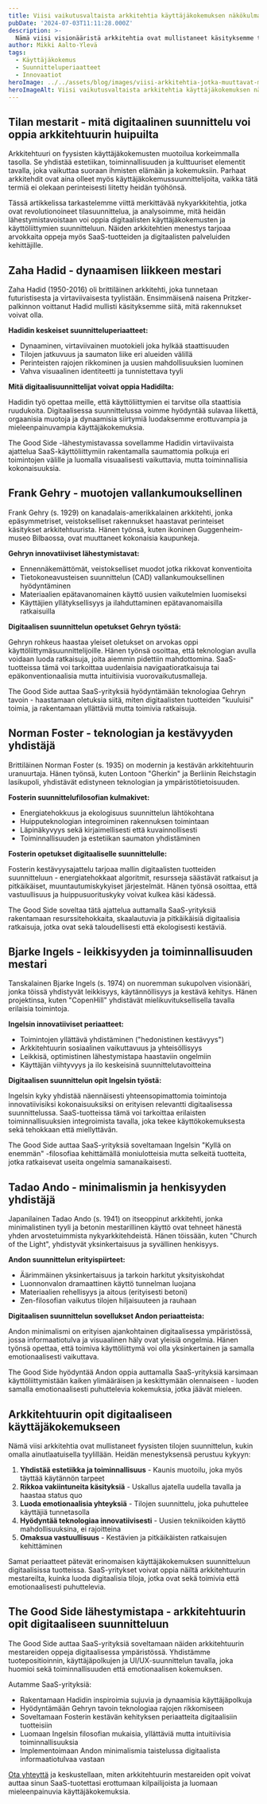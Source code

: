 ```yaml
---
title: Viisi vaikutusvaltaista arkkitehtia käyttäjäkokemuksen näkökulmasta
pubDate: '2024-07-03T11:11:28.000Z'
description: >-
  Nämä viisi visionääristä arkkitehtia ovat mullistaneet käsityksemme tilasta ja käyttäjäkokemuksesta. Heidän työnsä tarjoaa arvokkaita oppeja myös digitaalisen suunnittelun ammattilaisille, ja osoittaa kuinka muotoilu voi yhdistää teknologian, kestävyyden, estetiikan ja syvällisen käyttäjäkokemuksen.
author: Mikki Aalto-Ylevä
tags:
  - Käyttäjäkokemus
  - Suunnitteluperiaatteet
  - Innovaatiot
heroImage: ../../assets/blog/images/viisi-arkkitehtia-jotka-muuttavat-maailmaa/featured.jpg
heroImageAlt: Viisi vaikutusvaltaista arkkitehtia käyttäjäkokemuksen näkökulmasta
---
```


## Tilan mestarit - mitä digitaalinen suunnittelu voi oppia arkkitehtuurin huipuilta

Arkkitehtuuri on fyysisten käyttäjäkokemusten muotoilua korkeimmalla tasolla. Se yhdistää estetiikan, toiminnallisuuden ja kulttuuriset elementit tavalla, joka vaikuttaa suoraan ihmisten elämään ja kokemuksiin. Parhaat arkkitehdit ovat aina olleet myös käyttäjäkokemussuunnittelijoita, vaikka tätä termiä ei olekaan perinteisesti liitetty heidän työhönsä.

Tässä artikkelissa tarkastelemme viittä merkittävää nykyarkkitehtia, jotka ovat revolutionoineet tilasuunnittelua, ja analysoimme, mitä heidän lähestymistavoistaan voi oppia digitaalisten käyttäjäkokemusten ja käyttöliittymien suunnitteluun. Näiden arkkitehtien menestys tarjoaa arvokkaita oppeja myös SaaS-tuotteiden ja digitaalisten palveluiden kehittäjille.

## Zaha Hadid - dynaamisen liikkeen mestari

Zaha Hadid (1950-2016) oli brittiläinen arkkitehti, joka tunnetaan futuristisesta ja virtaviivaisesta tyylistään. Ensimmäisenä naisena Pritzker-palkinnon voittanut Hadid mullisti käsityksemme siitä, mitä rakennukset voivat olla.

**Hadidin keskeiset suunnitteluperiaatteet:**

* Dynaaminen, virtaviivainen muotokieli joka hylkää staattisuuden
* Tilojen jatkuvuus ja saumaton liike eri alueiden välillä
* Perinteisten rajojen rikkominen ja uusien mahdollisuuksien luominen
* Vahva visuaalinen identiteetti ja tunnistettava tyyli

**Mitä digitaalisuunnittelijat voivat oppia Hadidilta:**

Hadidin työ opettaa meille, että käyttöliittymien ei tarvitse olla staattisia ruudukoita. Digitaalisessa suunnittelussa voimme hyödyntää sulavaa liikettä, orgaanisia muotoja ja dynaamisia siirtymiä luodaksemme erottuvampia ja mieleenpainuvampia käyttäjäkokemuksia.

The Good Side -lähestymistavassa sovellamme Hadidin virtaviivaista ajattelua SaaS-käyttöliittymiin rakentamalla saumattomia polkuja eri toimintojen välille ja luomalla visuaalisesti vaikuttavia, mutta toiminnallisia kokonaisuuksia.

## Frank Gehry - muotojen vallankumouksellinen

Frank Gehry (s. 1929) on kanadalais-amerikkalainen arkkitehti, jonka epäsymmetriset, veistokselliset rakennukset haastavat perinteiset käsitykset arkkitehtuurista. Hänen työnsä, kuten ikoninen Guggenheim-museo Bilbaossa, ovat muuttaneet kokonaisia kaupunkeja.

**Gehryn innovatiiviset lähestymistavat:**

* Ennennäkemättömät, veistokselliset muodot jotka rikkovat konventioita
* Tietokoneavusteisen suunnittelun (CAD) vallankumouksellinen hyödyntäminen
* Materiaalien epätavanomainen käyttö uusien vaikutelmien luomiseksi
* Käyttäjien yllätyksellisyys ja ilahduttaminen epätavanomaisilla ratkaisuilla

**Digitaalisen suunnittelun opetukset Gehryn työstä:**

Gehryn rohkeus haastaa yleiset oletukset on arvokas oppi käyttöliittymäsuunnittelijoille. Hänen työnsä osoittaa, että teknologian avulla voidaan luoda ratkaisuja, joita aiemmin pidettiin mahdottomina. SaaS-tuotteissa tämä voi tarkoittaa uudenlaisia navigaatioratkaisuja tai epäkonventionaalisia mutta intuitiivisia vuorovaikutusmalleja.

The Good Side auttaa SaaS-yrityksiä hyödyntämään teknologiaa Gehryn tavoin - haastamaan oletuksia siitä, miten digitaalisten tuotteiden "kuuluisi" toimia, ja rakentamaan yllättäviä mutta toimivia ratkaisuja.

## Norman Foster - teknologian ja kestävyyden yhdistäjä

Brittiläinen Norman Foster (s. 1935) on modernin ja kestävän arkkitehtuurin uranuurtaja. Hänen työnsä, kuten Lontoon "Gherkin" ja Berliinin Reichstagin lasikupoli, yhdistävät edistyneen teknologian ja ympäristötietoisuuden.

**Fosterin suunnittelufilosofian kulmakivet:**

* Energiatehokkuus ja ekologisuus suunnittelun lähtökohtana
* Huipputeknologian integroiminen rakennuksen toimintaan
* Läpinäkyvyys sekä kirjaimellisesti että kuvainnollisesti
* Toiminnallisuuden ja estetiikan saumaton yhdistäminen

**Fosterin opetukset digitaaliselle suunnittelulle:**

Fosterin kestävyysajattelu tarjoaa mallin digitaalisten tuotteiden suunnitteluun - energiatehokkaat algoritmit, resursseja säästävät ratkaisut ja pitkäikäiset, muuntautumiskykyiset järjestelmät. Hänen työnsä osoittaa, että vastuullisuus ja huippusuorituskyky voivat kulkea käsi kädessä.

The Good Side soveltaa tätä ajattelua auttamalla SaaS-yrityksiä rakentamaan resurssitehokkaita, skaalautuvia ja pitkäikäisiä digitaalisia ratkaisuja, jotka ovat sekä taloudellisesti että ekologisesti kestäviä.

## Bjarke Ingels - leikkisyyden ja toiminnallisuuden mestari

Tanskalainen Bjarke Ingels (s. 1974) on nuoremman sukupolven visionääri, jonka töissä yhdistyvät leikkisyys, käytännöllisyys ja kestävä kehitys. Hänen projektinsa, kuten "CopenHill" yhdistävät mielikuvituksellisella tavalla erilaisia toimintoja.

**Ingelsin innovatiiviset periaatteet:**

* Toimintojen yllättävä yhdistäminen ("hedonistinen kestävyys")
* Arkkitehtuurin sosiaalinen vaikuttavuus ja yhteisöllisyys
* Leikkisä, optimistinen lähestymistapa haastaviin ongelmiin
* Käyttäjän viihtyvyys ja ilo keskeisinä suunnittelutavoitteina

**Digitaalisen suunnittelun opit Ingelsin työstä:**

Ingelsin kyky yhdistää näennäisesti yhteensopimattomia toimintoja innovatiivisiksi kokonaisuuksiksi on erityisen relevantti digitaalisessa suunnittelussa. SaaS-tuotteissa tämä voi tarkoittaa erilaisten toiminnallisuuksien integroimista tavalla, joka tekee käyttökokemuksesta sekä tehokkaan että miellyttävän.

The Good Side auttaa SaaS-yrityksiä soveltamaan Ingelsin "Kyllä on enemmän" -filosofiaa kehittämällä moniulotteisia mutta selkeitä tuotteita, jotka ratkaisevat useita ongelmia samanaikaisesti.

## Tadao Ando - minimalismin ja henkisyyden yhdistäjä

Japanilainen Tadao Ando (s. 1941) on itseoppinut arkkitehti, jonka minimalistinen tyyli ja betonin mestarillinen käyttö ovat tehneet hänestä yhden arvostetuimmista nykyarkkitehdeistä. Hänen töissään, kuten "Church of the Light", yhdistyvät yksinkertaisuus ja syvällinen henkisyys.

**Andon suunnittelun erityispiirteet:**

* Äärimmäinen yksinkertaisuus ja tarkoin harkitut yksityiskohdat
* Luonnonvalon dramaattinen käyttö tunnelman luojana
* Materiaalien rehellisyys ja aitous (erityisesti betoni)
* Zen-filosofian vaikutus tilojen hiljaisuuteen ja rauhaan

**Digitaalisen suunnittelun sovellukset Andon periaatteista:**

Andon minimalismi on erityisen ajankohtainen digitaalisessa ympäristössä, jossa informaatiotulva ja visuaalinen häly ovat yleisiä ongelmia. Hänen työnsä opettaa, että toimiva käyttöliittymä voi olla yksinkertainen ja samalla emotionaalisesti vaikuttava.

The Good Side hyödyntää Andon oppia auttamalla SaaS-yrityksiä karsimaan käyttöliittymistään kaiken ylimääräisen ja keskittymään olennaiseen - luoden samalla emotionaalisesti puhuttelevia kokemuksia, jotka jäävät mieleen.

## Arkkitehtuurin opit digitaaliseen käyttäjäkokemukseen

Nämä viisi arkkitehtia ovat mullistaneet fyysisten tilojen suunnittelun, kukin omalla ainutlaatuisella tyylillään. Heidän menestyksensä perustuu kykyyn:

1. **Yhdistää estetiikka ja toiminnallisuus** - Kaunis muotoilu, joka myös täyttää käytännön tarpeet
2. **Rikkoa vakiintuneita käsityksiä** - Uskallus ajatella uudella tavalla ja haastaa status quo
3. **Luoda emotionaalisia yhteyksiä** - Tilojen suunnittelu, joka puhuttelee käyttäjiä tunnetasolla
4. **Hyödyntää teknologiaa innovatiivisesti** - Uusien tekniikoiden käyttö mahdollisuuksina, ei rajoitteina
5. **Omaksua vastuullisuus** - Kestävien ja pitkäikäisten ratkaisujen kehittäminen

Samat periaatteet pätevät erinomaisen käyttäjäkokemuksen suunnitteluun digitaalisissa tuotteissa. SaaS-yritykset voivat oppia näiltä arkkitehtuurin mestareilta, kuinka luoda digitaalisia tiloja, jotka ovat sekä toimivia että emotionaalisesti puhuttelevia.

## The Good Side lähestymistapa - arkkitehtuurin opit digitaaliseen suunnitteluun

The Good Side auttaa SaaS-yrityksiä soveltamaan näiden arkkitehtuurin mestareiden oppeja digitaalisessa ympäristössä. Yhdistämme tuotepositioinnin, käyttäjäpolkujen ja UI/UX-suunnittelun tavalla, joka huomioi sekä toiminnallisuuden että emotionaalisen kokemuksen.

Autamme SaaS-yrityksiä:

* Rakentamaan Hadidin inspiroimia sujuvia ja dynaamisia käyttäjäpolkuja
* Hyödyntämään Gehryn tavoin teknologiaa rajojen rikkomiseen
* Soveltamaan Fosterin kestävän kehityksen periaatteita digitaalisiin tuotteisiin
* Luomaan Ingelsin filosofian mukaisia, yllättäviä mutta intuitiivisia toiminnallisuuksia
* Implementoimaan Andon minimalismia taistelussa digitaalista informaatiotulvaa vastaan

[Ota yhteyttä](/fi/contact) ja keskustellaan, miten arkkitehtuurin mestareiden opit voivat auttaa sinun SaaS-tuotettasi erottumaan kilpailijoista ja luomaan mieleenpainuvia käyttäjäkokemuksia.
